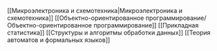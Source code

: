 [[Микроэлектроника и схемотехника|Микроэлектроника и схемотехника]]
[[Объектно-ориентированное программирование/Объектно-ориентированное программирование]]
[[Прикладная статистика]]
[[Структуры и алгоритмы обработки данных]]
[[Теория автоматов и формальных языков]]